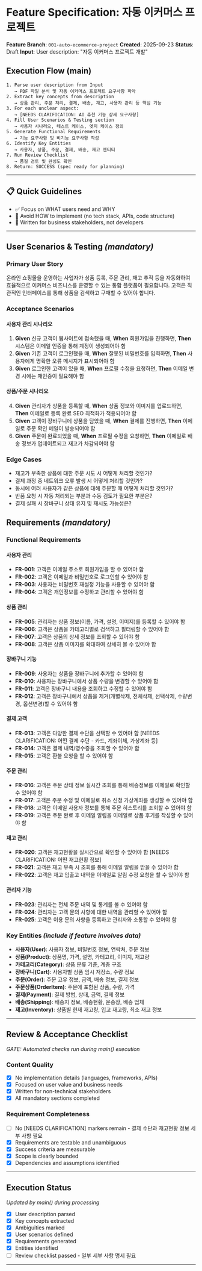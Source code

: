 # Feature Specification: 자동 이커머스 프로젝트

**Feature Branch**: `001-auto-ecommerce-project`
**Created**: 2025-09-23
**Status**: Draft
**Input**: User description: "자동 이커머스 프로젝트 개발"

## Execution Flow (main)
```
1. Parse user description from Input
   → PDF 파일 분석 및 자동 이커머스 프로젝트 요구사항 파악
2. Extract key concepts from description
   → 상품 관리, 주문 처리, 결제, 배송, 재고, 사용자 관리 등 핵심 기능
3. For each unclear aspect:
   → [NEEDS CLARIFICATION: AI 추천 기능 상세 요구사항]
4. Fill User Scenarios & Testing section
   → 사용자 시나리오, 테스트 케이스, 엣지 케이스 정의
5. Generate Functional Requirements
   → 기능 요구사항 및 비기능 요구사항 작성
6. Identify Key Entities
   → 사용자, 상품, 주문, 결제, 배송, 재고 엔티티
7. Run Review Checklist
   → 품질 검토 및 완성도 확인
8. Return: SUCCESS (spec ready for planning)
```

---

## 📋 Quick Guidelines
- ✅ Focus on WHAT users need and WHY
- 🚫 Avoid HOW to implement (no tech stack, APIs, code structure)
- 👥 Written for business stakeholders, not developers

---

## User Scenarios & Testing *(mandatory)*

### Primary User Story
온라인 쇼핑몰을 운영하는 사업자가 상품 등록, 주문 관리, 재고 추적 등을 자동화하여 효율적으로 이커머스 비즈니스를 운영할 수 있는 통합 플랫폼이 필요합니다. 고객은 직관적인 인터페이스를 통해 상품을 검색하고 구매할 수 있어야 합니다.

### Acceptance Scenarios

#### 사용자 관리 시나리오
1. **Given** 신규 고객이 웹사이트에 접속했을 때, **When** 회원가입을 진행하면, **Then** 시스템은 이메일 인증을 통해 계정이 생성되어야 함
2. **Given** 기존 고객이 로그인했을 때, **When** 잘못된 비밀번호를 입력하면, **Then** 사용자에게 명확한 오류 메시지가 표시되어야 함
3. **Given** 로그인한 고객이 있을 때, **When** 프로필 수정을 요청하면, **Then** 이메일 변경 시에는 재인증이 필요해야 함

#### 상품/주문 시나리오
4. **Given** 관리자가 상품을 등록할 때, **When** 상품 정보와 이미지를 업로드하면, **Then** 이메일로 등록 완료 SEO 최적화가 적용되어야 함
5. **Given** 고객이 장바구니에 상품을 담았을 때, **When** 결제를 진행하면, **Then** 이메일로 주문 확인 메일이 발송되어야 함
6. **Given** 주문이 완료되었을 때, **When** 프로필 수정을 요청하면, **Then** 이메일로 배송 정보가 업데이트되고 재고가 차감되어야 함

### Edge Cases
- 재고가 부족한 상품에 대한 주문 시도 시 어떻게 처리할 것인가?
- 결제 과정 중 네트워크 오류 발생 시 어떻게 처리할 것인가?
- 동시에 여러 사용자가 같은 상품에 대해 주문할 때 어떻게 처리할 것인가?
- 반품 요청 시 자동 처리되는 부분과 수동 검토가 필요한 부분은?
- 결제 실패 시 장바구니 상태 유지 및 재시도 가능성은?

## Requirements *(mandatory)*

### Functional Requirements

#### 사용자 관리
- **FR-001**: 고객은 이메일 주소로 회원가입을 할 수 있어야 함
- **FR-002**: 고객은 이메일과 비밀번호로 로그인할 수 있어야 함
- **FR-003**: 사용자는 비밀번호 재설정 기능을 사용할 수 있어야 함
- **FR-004**: 고객은 개인정보를 수정하고 관리할 수 있어야 함

#### 상품 관리
- **FR-005**: 관리자는 상품 정보(이름, 가격, 설명, 이미지)를 등록할 수 있어야 함
- **FR-006**: 고객은 상품을 카테고리별로 검색하고 필터링할 수 있어야 함
- **FR-007**: 고객은 상품의 상세 정보를 조회할 수 있어야 함
- **FR-008**: 고객은 상품 이미지를 확대하여 상세히 볼 수 있어야 함

#### 장바구니 기능
- **FR-009**: 사용자는 상품을 장바구니에 추가할 수 있어야 함
- **FR-010**: 사용자는 장바구니에서 상품 수량을 변경할 수 있어야 함
- **FR-011**: 고객은 장바구니 내용을 조회하고 수정할 수 있어야 함
- **FR-012**: 고객은 장바구니에서 상품을 제거(개별삭제, 전체삭제, 선택삭제, 수량변경, 옵션변경)할 수 있어야 함

#### 결제 고객
- **FR-013**: 고객은 다양한 결제 수단을 선택할 수 있어야 함 [NEEDS CLARIFICATION: 어떤 결제 수단 - 카드, 계좌이체, 가상계좌 등]
- **FR-014**: 고객은 결제 내역/영수증을 조회할 수 있어야 함
- **FR-015**: 고객은 환불 요청을 할 수 있어야 함

#### 주문 관리
- **FR-016**: 고객은 주문 상태 정보 실시간 조회를 통해 배송정보를 이메일로 확인할 수 있어야 함
- **FR-017**: 고객은 주문 수정 및 이메일로 취소 신청 가상계좌를 생성할 수 있어야 함
- **FR-018**: 고객은 이메일 사용자 정보를 통해 주문 히스토리를 조회할 수 있어야 함
- **FR-019**: 고객은 주문 완료 후 이메일 알림을 이메일로 상품 후기를 작성할 수 있어야 함

#### 재고 관리
- **FR-020**: 고객은 재고현황을 실시간으로 확인할 수 있어야 함 [NEEDS CLARIFICATION: 어떤 재고현황 정보]
- **FR-021**: 고객은 재고 부족 시 조회를 통해 이메일 알림을 받을 수 있어야 함
- **FR-022**: 고객은 재고 입출고 내역을 이메일로 알림 수정 요청을 할 수 있어야 함

#### 관리자 기능
- **FR-023**: 관리자는 전체 주문 내역 및 통계를 볼 수 있어야 함
- **FR-024**: 관리자는 고객 문의 사항에 대한 내역을 관리할 수 있어야 함
- **FR-025**: 고객은 이용 문의 사항을 등록하고 관리자와 소통할 수 있어야 함

### Key Entities *(include if feature involves data)*
- **사용자(User)**: 사용자 정보, 비밀번호 정보, 연락처, 주문 정보
- **상품(Product)**: 상품명, 가격, 설명, 카테고리, 이미지, 재고량
- **카테고리(Category)**: 상품 분류 기준, 계층 구조
- **장바구니(Cart)**: 사용자별 상품 임시 저장소, 수량 정보
- **주문(Order)**: 주문 고유 정보, 금액, 배송 정보, 결제 정보
- **주문상품(OrderItem)**: 주문에 포함된 상품, 수량, 가격
- **결제(Payment)**: 결제 방법, 상태, 금액, 결제 정보
- **배송(Shipping)**: 배송지 정보, 배송현황, 운송장, 배송 업체
- **재고(Inventory)**: 상품별 현재 재고량, 입고 재고량, 최소 재고 정보

---

## Review & Acceptance Checklist
*GATE: Automated checks run during main() execution*

### Content Quality
- [x] No implementation details (languages, frameworks, APIs)
- [x] Focused on user value and business needs
- [x] Written for non-technical stakeholders
- [x] All mandatory sections completed

### Requirement Completeness
- [ ] No [NEEDS CLARIFICATION] markers remain - 결제 수단과 재고현황 정보 세부 사항 필요
- [x] Requirements are testable and unambiguous
- [x] Success criteria are measurable
- [x] Scope is clearly bounded
- [x] Dependencies and assumptions identified

---

## Execution Status
*Updated by main() during processing*

- [x] User description parsed
- [x] Key concepts extracted
- [x] Ambiguities marked
- [x] User scenarios defined
- [x] Requirements generated
- [x] Entities identified
- [ ] Review checklist passed - 일부 세부 사항 명세 필요

---